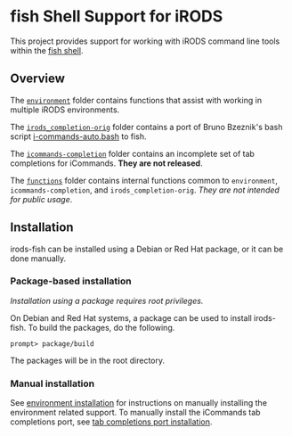 # fish Shell Support for iRODS

This project provides support for working with iRODS command line tools within the
[fish shell](https://fishshell.com/).


## Overview

The [`environment`](environment/README.md) folder contains functions that assist with working in
multiple iRODS environments.

The [`irods_completion-orig`](irods_completion-org/README.md) folder contains a port of Bruno
Bzeznik's bash script
[i-commands-auto.bash](https://github.com/irods/irods-legacy/blob/master/iRODS/irods_completion.bash)
to fish.

The [`icommands-completion`](icommands-completion/README.md) folder contains an incomplete set of
tab completions for iCommands. __They are not released__.

The [`functions`](functions/README.md) folder contains internal functions common to `environment`,
`icommands-completion`, and `irods_completion-orig`. _They are not intended for public usage_.


## Installation

irods-fish can be installed using a Debian or Red Hat package, or it can be done manually.


### Package-based installation

_Installation using a package requires root privileges._

On Debian and Red Hat systems, a package can be used to install irods-fish. To build the packages,
do the following.

```
prompt> package/build
```

The packages will be in the root directory.


### Manual installation

See [environment installation](environment/README.md#installation) for instructions on manually
installing the environment related support. To manually install the iCommands tab completions port,
see [tab completions port installation](irods_completion-orig/README.md#installation).
